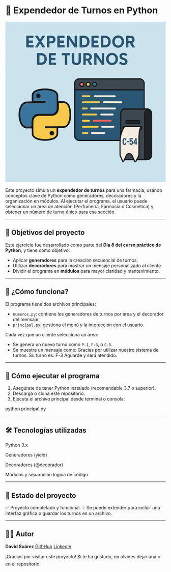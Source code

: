 # 🏥 Expendedor de Turnos en Python

![Expendedor de Turnos - Portada](portada.png)

Este proyecto simula un **expendedor de turnos** para una farmacia, usando conceptos clave de Python como generadores, decoradores y la organización en módulos. Al ejecutar el programa, el usuario puede seleccionar un área de atención (Perfumería, Farmacia o Cosmética) y obtener un número de turno único para esa sección.

---

## 🎯 Objetivos del proyecto

Este ejercicio fue desarrollado como parte del **Día 8 del curso práctico de Python**, y tiene como objetivo:

- Aplicar **generadores** para la creación secuencial de turnos.
- Utilizar **decoradores** para mostrar un mensaje personalizado al cliente.
- Dividir el programa en **módulos** para mayor claridad y mantenimiento.

---

## 🧠 ¿Cómo funciona?

El programa tiene dos archivos principales:

- `numeros.py`: contiene los generadores de turnos por área y el decorador del mensaje.
- `principal.py`: gestiona el menú y la interacción con el usuario.

Cada vez que un cliente selecciona un área:
- Se genera un nuevo turno como `P-1`, `F-3`, o `C-5`.
- Se muestra un mensaje como:
Gracias por utilizar nuestro sistema de turnos.
Su turno es:
F-3
Aguarde y será atendido.

---

## 🚀 Cómo ejecutar el programa

1. Asegúrate de tener Python instalado (recomendable 3.7 o superior).
2. Descarga o clona este repositorio.
3. Ejecuta el archivo principal desde terminal o consola: 

python principal.py

---

## 🛠️ Tecnologías utilizadas
Python 3.x

Generadores (yield)

Decoradores (@decorador)

Módulos y separación lógica de código

---

## 📌 Estado del proyecto
✅ Proyecto completado y funcional.
💡 Se puede extender para incluir una interfaz gráfica o guardar los turnos en un archivo.

---

## 👨‍💻 Autor
**David Suárez**
[GithHub](https://github.com/scod01)
[LinkedIn](https://www.linkedin.com/in/davidsuarez-dev)

¡Gracias por visitar este proyecto! Si te ha gustado, no olvides dejar una ⭐ en el repositorio.
